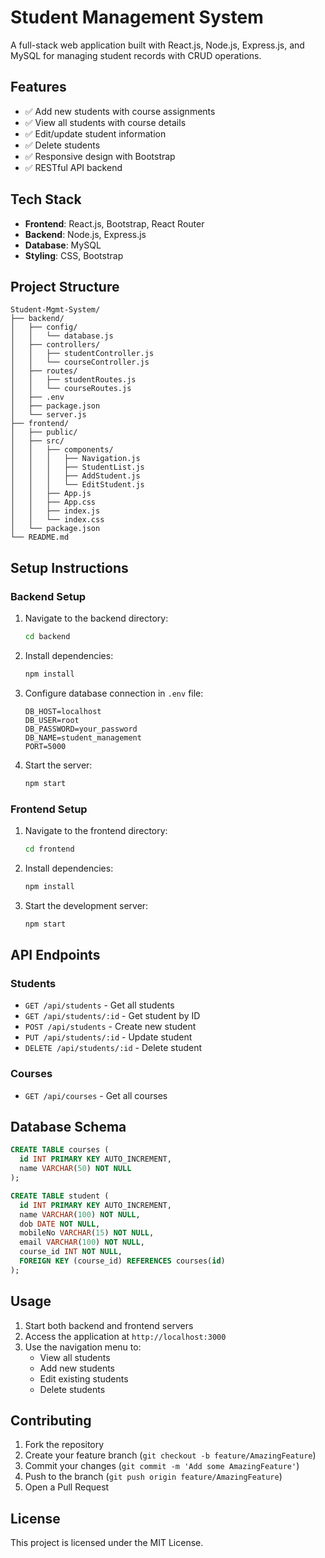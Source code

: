 # Student Management System

A full-stack web application built with React.js, Node.js, Express.js, and MySQL for managing student records with CRUD operations.

## Features
- ✅ Add new students with course assignments
- ✅ View all students with course details
- ✅ Edit/update student information
- ✅ Delete students
- ✅ Responsive design with Bootstrap
- ✅ RESTful API backend

## Tech Stack
- **Frontend**: React.js, Bootstrap, React Router
- **Backend**: Node.js, Express.js
- **Database**: MySQL
- **Styling**: CSS, Bootstrap

## Project Structure
```
Student-Mgmt-System/
├── backend/
│   ├── config/
│   │   └── database.js
│   ├── controllers/
│   │   ├── studentController.js
│   │   └── courseController.js
│   ├── routes/
│   │   ├── studentRoutes.js
│   │   └── courseRoutes.js
│   ├── .env
│   ├── package.json
│   └── server.js
├── frontend/
│   ├── public/
│   ├── src/
│   │   ├── components/
│   │   │   ├── Navigation.js
│   │   │   ├── StudentList.js
│   │   │   ├── AddStudent.js
│   │   │   └── EditStudent.js
│   │   ├── App.js
│   │   ├── App.css
│   │   ├── index.js
│   │   └── index.css
│   └── package.json
└── README.md
```

## Setup Instructions

### Backend Setup
1. Navigate to the backend directory:
   ```bash
   cd backend
   ```

2. Install dependencies:
   ```bash
   npm install
   ```

3. Configure database connection in `.env` file:
   ```
   DB_HOST=localhost
   DB_USER=root
   DB_PASSWORD=your_password
   DB_NAME=student_management
   PORT=5000
   ```

4. Start the server:
   ```bash
   npm start
   ```

### Frontend Setup
1. Navigate to the frontend directory:
   ```bash
   cd frontend
   ```

2. Install dependencies:
   ```bash
   npm install
   ```

3. Start the development server:
   ```bash
   npm start
   ```

## API Endpoints

### Students
- `GET /api/students` - Get all students
- `GET /api/students/:id` - Get student by ID
- `POST /api/students` - Create new student
- `PUT /api/students/:id` - Update student
- `DELETE /api/students/:id` - Delete student

### Courses
- `GET /api/courses` - Get all courses

## Database Schema
```sql
CREATE TABLE courses (
  id INT PRIMARY KEY AUTO_INCREMENT,
  name VARCHAR(50) NOT NULL
);

CREATE TABLE student (
  id INT PRIMARY KEY AUTO_INCREMENT,
  name VARCHAR(100) NOT NULL,
  dob DATE NOT NULL,
  mobileNo VARCHAR(15) NOT NULL,
  email VARCHAR(100) NOT NULL,
  course_id INT NOT NULL,
  FOREIGN KEY (course_id) REFERENCES courses(id)
);
```

## Usage
1. Start both backend and frontend servers
2. Access the application at `http://localhost:3000`
3. Use the navigation menu to:
   - View all students
   - Add new students
   - Edit existing students
   - Delete students

## Contributing
1. Fork the repository
2. Create your feature branch (`git checkout -b feature/AmazingFeature`)
3. Commit your changes (`git commit -m 'Add some AmazingFeature'`)
4. Push to the branch (`git push origin feature/AmazingFeature`)
5. Open a Pull Request

## License
This project is licensed under the MIT License.
